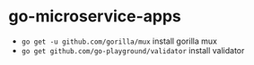 # go-microservice-apps

- `go get -u github.com/gorilla/mux` install gorilla mux 
- `go get github.com/go-playground/validator` install validator